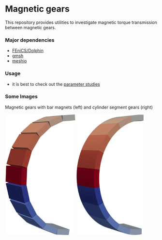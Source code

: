 # Magnetic gears

This repository provides utilities to investigate magnetic torque transmission between magnetic gears.

### Major dependencies
* [FEniCS/Dolphin](https://bitbucket.org/fenics-project/dolfin/src/master/)
* [gmsh](https://gmsh.info/)
* [meshio](https://pypi.org/project/meshio)

### Usage
* it is best to check out the [parameter studies](https://github.com/thoeschler/magnetic-gears/tree/main/parameter_study_source)

### Some Images
Magnetic gears with bar magnets (left) and cylinder segment gears (right)

<p float="left">
  <img src="images/bar_gear.png" height="400" />
  <img src="images/cylinder_segment_gear.png" height="400" />
</p>
